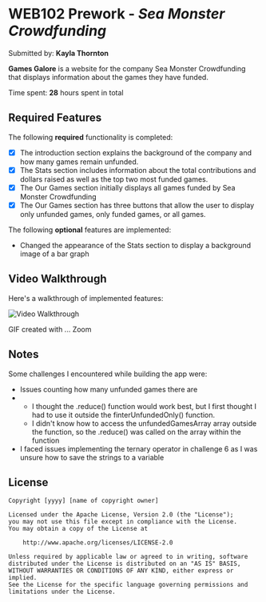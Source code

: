 # WEB102 Prework - *Sea Monster Crowdfunding*

Submitted by: **Kayla Thornton**

**Games Galore** is a website for the company Sea Monster Crowdfunding that displays information about the games they have funded.

Time spent: **28** hours spent in total

## Required Features

The following **required** functionality is completed:

* [X] The introduction section explains the background of the company and how many games remain unfunded.
* [X] The Stats section includes information about the total contributions and dollars raised as well as the top two most funded games.
* [X] The Our Games section initially displays all games funded by Sea Monster Crowdfunding
* [X] The Our Games section has three buttons that allow the user to display only unfunded games, only funded games, or all games.

The following **optional** features are implemented:

* Changed the appearance of the Stats section to display a background image of a bar graph 

## Video Walkthrough

Here's a walkthrough of implemented features:

<img src='https://www.dropbox.com/scl/fi/89scgfwj0p32vidpgxenp/Kayla_Thornton_Web102_Walkthrough.mp4?rlkey=frt7ku3cf3gy17tstv6xwzi08&st=w9atpbqw&dl=0' title='Video Walkthrough' width='' alt='Video Walkthrough' />

<!-- Replace this with whatever GIF tool you used! -->
GIF created with ... Zoom 
<!-- Recommended tools:
[Kap](https://getkap.co/) for macOS
[ScreenToGif](https://www.screentogif.com/) for Windows
[peek](https://github.com/phw/peek) for Linux. -->

## Notes

Some challenges I encountered while building the app were:
* Issues counting how many unfunded games there are
* * I thought the .reduce() function would work best, but I first thought I had to use it outside the finterUnfundedOnly() function.
  * I didn't know how to access the unfundedGamesArray array outside the function, so the .reduce() was called on the array within the function
* I faced issues implementing the ternary operator in challenge 6 as I was unsure how to save the strings to a variable    

## License

    Copyright [yyyy] [name of copyright owner]

    Licensed under the Apache License, Version 2.0 (the "License");
    you may not use this file except in compliance with the License.
    You may obtain a copy of the License at

        http://www.apache.org/licenses/LICENSE-2.0

    Unless required by applicable law or agreed to in writing, software
    distributed under the License is distributed on an "AS IS" BASIS,
    WITHOUT WARRANTIES OR CONDITIONS OF ANY KIND, either express or implied.
    See the License for the specific language governing permissions and
    limitations under the License.
